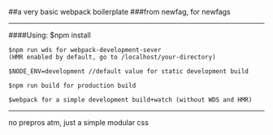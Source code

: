 ##a very basic webpack boilerplate
###from newfag, for newfags
***
####Using:
	$npm install

	$npm run wds for webpack-development-sever
	(HMR enabled by default, go to /localhost/your-directory)

	$NODE_ENV=development //default value for static development build

	$npm run build for production build

	$webpack for a simple development build+watch (without WDS and HMR)

***
no prepros atm, just a simple modular css
